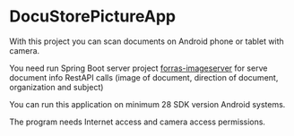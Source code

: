 # DocuStorePictureApp

With this project you can scan documents on Android phone or tablet with camera.

You need run Spring Boot server project [forras-imageserver](https://github.com/pzoli/forras-imageserver) for serve document info RestAPI calls (image of document, direction of document, organization and subject)

You can run this application on minimum 28 SDK version Android systems.

The program needs Internet access and camera access permissions.
